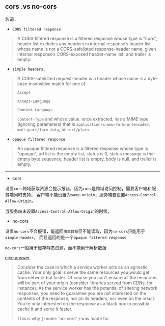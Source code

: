## cors .vs no-cors

名词：

* `CORS filtered response`
>A CORS filtered response is a filtered response whose type is "cors", header list excludes any headers in internal response’s header list whose name is not a CORS-safelisted response-header name, given internal response’s CORS-exposed header-name list, and trailer is empty.

* `simple headers.`
>A CORS-safelisted request-header is a header whose name is a byte-case-insensitive match for one of
> 
> `Accept`
> 
> `Accept-Language`
>
> `Content-Language`
>
> `Content-Type` and whose value, once extracted, has a MIME type (ignoring parameters) that is `application/x-www-form-urlencoded`, `multipart/form-data`, or `text/plain`

* `opaque filtered response `
> An opaque filtered response is a filtered response whose type is "opaque", url list is the empty list, status is 0, status message is the empty byte sequence, header list is empty, body is null, and trailer is empty.

------
* cors

设置`cors`跨域获取资源会提示报错，因为`cors`是跨域访问控制，需要客户端和服务端同时支持，
客户端不能设置为`same-origin`，服务端要设置`Access-Control-Allow-Origin`。

当服务端未设置`Access-Control-Allow-Origin`的时候，

* no-cors

设置`no-cors`不会报错，能返回`简单数据`但不能读取，因为`no-cors`只能用于`simple-header`，
而且返回的是一个`opaque filtered response`

`no-cors`一般用于缓存静态资源，而不能用于解析数据

[nice answer](https://stackoverflow.com/questions/36292537/what-is-an-opaque-response-and-what-purpose-does-it-serve)
>Consider the case in which a service worker acts as an agnostic cache. Your only goal is serve the same resources you would get from network but faster. Of course you can't ensure all the resources will be part of your origin (consider libraries served from CDNs, for instance). As the service worker has the potential of altering network responses, you need to guarantee you are not interested on the contents of the response, nor on its headers, nor even on the result. You're only interested on the response as a black box to possibly cache it and serve it faster.
>
> This is why { mode: 'no-cors' } was made for.